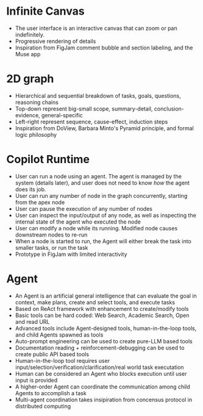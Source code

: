 # Infinite Canvas

- The user interface is an interactive canvas that can zoom or pan indefinitely.
- Progressive rendering of details
- Inspiration from FigJam comment bubble and section labeling, and the Muse app

# 2D graph

- Hierarchical and sequential breakdown of tasks, goals, questions, reasoning chains
- Top-down represent big-small scope, summary-detail, conclusion-evidence, general-specific
- Left-right represent sequence, cause-effect, induction steps
- Inspiration from DoView, Barbara Minto's Pyramid principle, and formal logic philosophy

# Copilot Runtime

- User can run a node using an agent. The agent is managed by the system (details later), and user does not need to know _how_ the agent does its job.
- User can run any number of node in the graph concurrently, starting from the apex node
- User can pause the execution of any number of nodes
- User can inspect the input/output of any node, as well as inspecting the internal state of the agent who executed the node
- User can modify a node while its running. Modified node causes downstream nodes to re-run
- When a node is started to run, the Agent will either break the task into smaller tasks, or run the task
- Prototype in FigJam with limited interactivity

# Agent

- An Agent is an artificial general intelligence that can evaluate the goal in context, make plans, create and select tools, and execute tasks
- Based on ReAct framework with enhancement to create/modify tools
- Basic tools can be hard coded: Web Search, Academic Search, Open and read URL
- Advanced tools include Agent-designed tools, human-in-the-loop tools, and child Agents spawned as tools
- Auto-prompt engineering can be used to create pure-LLM based tools
- Documentation reading + reinforcement-debugging can be used to create public API based tools
- Human-in-the-loop tool requires user input/selection/verification/clarification/real world task executation
- Human can be considered an Agent who blocks execution until user input is provided
- A higher-order Agent can coordinate the communication among child Agents to accomplish a task
- Multi-agent coordination takes insipiration from concensus protocol in distributed computing

